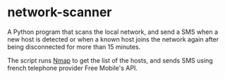# network-scanner

A Python program that scans the local network, and send a SMS when a new host is detected or when a known host joins the network again after being disconnected for more than 15 minutes.

The script runs [Nmap](https://nmap.org/) to get the list of the hosts, and sends SMS using french telephone provider Free Mobile's API.
